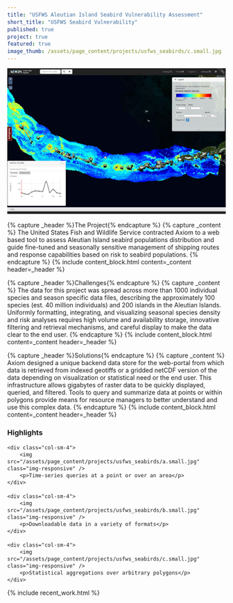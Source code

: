 ```yaml
---
title: "USFWS Aleutian Island Seabird Vulnerability Assessment"
short_title: "USFWS Seabird Vulnerability"
published: true
project: true
featured: true
image_thumb: /assets/page_content/projects/usfws_seabirds/c.small.jpg
---
```


<img src="/assets/page_content/projects/usfws_seabirds/screenshot.med.jpg" class="pull-right img-responsive" />

{% capture _header %}The Project{% endcapture %}
{% capture _content %}
The United States Fish and Wildlife Service contracted Axiom to a web based tool to assess Aleutian Island seabird populations distribution and guide fine-tuned and seasonally sensitive management of shipping routes and response capabilities based on risk to seabird populations.
{% endcapture %}
{% include content_block.html content=_content header=_header %}

{% capture _header %}Challenges{% endcapture %}
{% capture _content %}
The data for this project was spread across more than 1000 individual species and season specific data files, describing the approximately 100 species (est. 40 million individuals) and 200 islands in the Aleutian Islands. Uniformly formatting, integrating, and visualizing seasonal species density and risk analyses requires high volume and availability storage, innovative filtering and retrieval mechanisms, and careful display to make the data clear to the end user.
{% endcapture %}
{% include content_block.html content=_content header=_header %}

{% capture _header %}Solutions{% endcapture %}
{% capture _content %}
Axiom designed a unique backend data store for the web-portal from which data is retrieved from indexed geotiffs or a gridded netCDF version of the data depending on visualization or  statistical need or the end user. This infrastructure allows gigabytes of raster data to be quickly displayed, queried, and filtered. Tools to query and summarize data at points or within polygons provide means for resource managers to better understand and use this complex data.
{% endcapture %}
{% include content_block.html content=_content header=_header %}




<h3>Highlights</h3>
<div class="row">


	<div class="col-sm-4">
		<img src="/assets/page_content/projects/usfws_seabirds/a.small.jpg" class="img-responsive" />
		<p>Time-series queries at a point or over an area</p>
	</div>

	<div class="col-sm-4">
		<img src="/assets/page_content/projects/usfws_seabirds/b.small.jpg" class="img-responsive" />
		<p>Downloadable data in a variety of formats</p>
	</div>

	<div class="col-sm-4">
		<img src="/assets/page_content/projects/usfws_seabirds/c.small.jpg" class="img-responsive" />
		<p>Statistical aggregations over arbitrary polygons</p>
	</div>
</div>


{% include recent_work.html %}

<!-- {% capture _header %}Highlights{% endcapture %}
{% capture _content %}
<ul>
<li>Bird density summaries and visualization generated on the fly for user-defined areas</li>
<li>Fast filtering of datasets by relative rarity, time of year, and at multiple taxonomic levels</li>
</ul>
{% endcapture %}
{% include content_block.html content=_content header=_header %} -->

